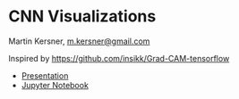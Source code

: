 # CNN Visualizations

Martin Kersner, <m.kersner@gmail.com>


Inspired by https://github.com/insikk/Grad-CAM-tensorflow

* [Presentation](http://seoulai.com/presentations/CNN_Visualizations.pdf)
* [Jupyter Notebook](https://github.com/martinkersner/cnn-visualizations/blob/master/CNN-Visualizations.ipynb)

